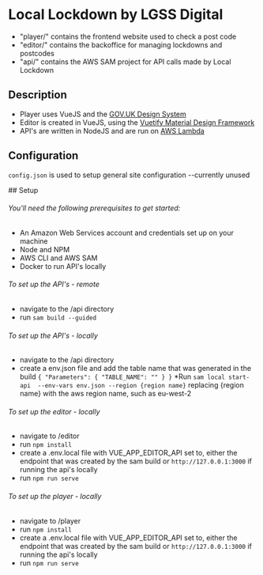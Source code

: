 # Local Lockdown by LGSS Digital

* "player/" contains the frontend website used to check a post code
* "editor/" contains the backoffice for managing lockdowns and postcodes
* "api/" contains the AWS SAM project for API calls made by Local Lockdown


## Description
* Player uses VueJS and the [GOV.UK Design System](https://design-system.service.gov.uk/get-started/production/)
* Editor is created in VueJS, using the [Vuetify Material Design Framework](https://vuetifyjs.com/)
* API's are written in NodeJS and are run on [AWS Lambda](https://aws.amazon.com/lambda/)

## Configuration

`config.json` is used to setup general site configuration --currently unused

## Setup
###### You'll need the following prerequisites to get started:

 * An Amazon Web Services account and credentials set up on your machine
 * Node and NPM
 * AWS CLI and AWS SAM
 * Docker to run API's locally


###### To set up the API's - remote
* navigate to the /api directory 
* run `sam build --guided`

###### To set up the API's - locally
* navigate to the /api directory 
* create a env.json file and add the table name that was generated in the build
`{
    "Parameters": {
        "TABLE_NAME": ""
    }
  }`
*Run `sam local start-api  --env-vars env.json --region {region name}` replacing {region name} with the aws region name, such as eu-west-2

###### To set up the editor - locally
* navigate to /editor
* run `npm install`
* create a .env.local file with VUE_APP_EDITOR_API set to, either the endpoint that was created by the sam build or `http://127.0.0.1:3000` if running the api's locally
* run `npm run serve`

###### To set up the player - locally
* navigate to /player
* run `npm install`
* create a .env.local file with VUE_APP_EDITOR_API set to, either the endpoint that was created by the sam build or `http://127.0.0.1:3000` if running the api's locally
* run `npm run serve`